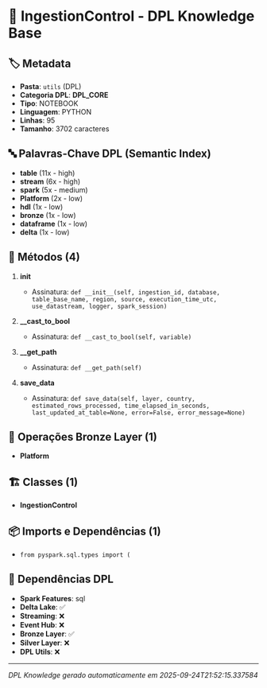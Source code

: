 # 🌊 IngestionControl - DPL Knowledge Base

## 🏷️ Metadata
- **Pasta**: `utils` (DPL)
- **Categoria DPL**: **DPL_CORE**
- **Tipo**: NOTEBOOK
- **Linguagem**: PYTHON
- **Linhas**: 95
- **Tamanho**: 3702 caracteres

## 🔤 Palavras-Chave DPL (Semantic Index)
- **table** (11x - high)
- **stream** (6x - high)
- **spark** (5x - medium)
- **Platform** (2x - low)
- **hdl** (1x - low)
- **bronze** (1x - low)
- **dataframe** (1x - low)
- **delta** (1x - low)

## 🔧 Métodos (4)

 1. **__init__**
    - Assinatura: `def __init__(self, ingestion_id, database, table_base_name, region, source, execution_time_utc, use_datastream, logger, spark_session)`

 2. **__cast_to_bool**
    - Assinatura: `def __cast_to_bool(self, variable)`

 3. **__get_path**
    - Assinatura: `def __get_path(self)`

 4. **save_data**
    - Assinatura: `def save_data(self, layer, country, estimated_rows_processed, time_elapsed_in_seconds, last_updated_at_table=None, error=False, error_message=None)`


## 🥉 Operações Bronze Layer (1)

- **Platform**

## 🏗️ Classes (1)

- **IngestionControl**

## 📦 Imports e Dependências (1)

- `from pyspark.sql.types import (`

## 🔗 Dependências DPL

- **Spark Features**: sql
- **Delta Lake**: ✅
- **Streaming**: ❌
- **Event Hub**: ❌
- **Bronze Layer**: ✅
- **Silver Layer**: ❌
- **DPL Utils**: ❌

---
*DPL Knowledge gerado automaticamente em 2025-09-24T21:52:15.337584*
